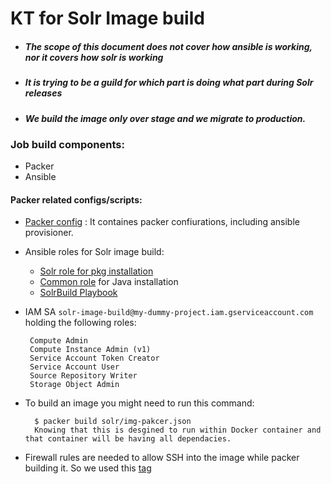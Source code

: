
# KT for Solr Image build
* #####  The scope of this document does not cover how ansible is working, nor it covers how solr is working
* #####  It is trying to be a guild for which part is doing what part during Solr releases
* #####  We build the image only over stage and we migrate to production.

### Job build components:
* Packer
* Ansible

#### Packer related configs/scripts:

* [Packer config](solr/img-pakcer.json) : It containes packer confiurations, including ansible provisioner.
* Ansible roles for Solr image build:
     * [Solr role for pkg installation](solr/roles/solr) 
     * [Common role](solr/roles/common) for Java installation
     * [SolrBuild Playbook](solr/SolrBuild.yml)
     
* IAM SA `solr-image-build@my-dummy-project.iam.gserviceaccount.com` holding the following roles:
   ```
    Compute Admin
    Compute Instance Admin (v1)
    Service Account Token Creator
    Service Account User
    Source Repository Writer
    Storage Object Admin
  ```

* To build an image you might need to run this command:
  ```
    $ packer build solr/img-pakcer.json
    Knowing that this is desgined to run within Docker container and that container will be having all dependacies. 
  ```

* Firewall rules are needed  to allow SSH into the image while packer building it. 
  So we used this [tag](solr/img-pakcer.json#L27)



